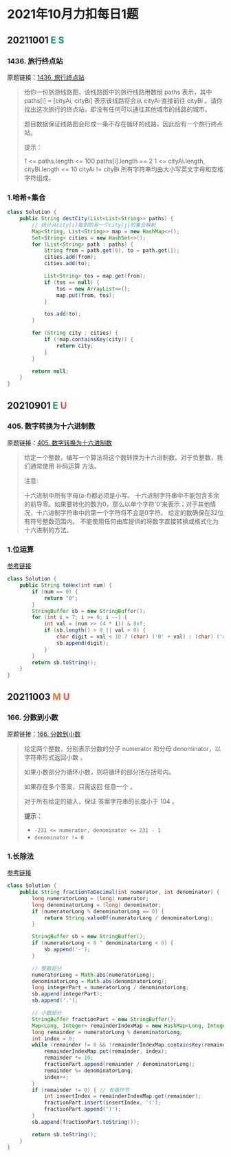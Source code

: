 # 2021年10月力扣每日1题

## 20211001 <font color=#009975>E</font> <font color=#009975>S</font>

### 1436. 旅行终点站

原题链接：[1436. 旅行终点站](https://leetcode-cn.com/problems/destination-city/)

> 给你一份旅游线路图，该线路图中的旅行线路用数组 paths 表示，其中 paths[i] = [cityAi, cityBi] 表示该线路将会从 cityAi 直接前往 cityBi 。请你找出这次旅行的终点站，即没有任何可以通往其他城市的线路的城市。
>
> 题目数据保证线路图会形成一条不存在循环的线路，因此恰有一个旅行终点站。
>
> 提示：
>
> 1 <= paths.length <= 100
> paths[i].length == 2
> 1 <= cityAi.length, cityBi.length <= 10
> cityAi != cityBi
> 所有字符串均由大小写英文字母和空格字符组成。

### 1.哈希+集合

``` java
class Solution {
    public String destCity(List<List<String>> paths) {
        // 统计从city[i]能到的另一个city[j]的集合映射
        Map<String, List<String>> map = new HashMap<>();
        Set<String> cities = new HashSet<>();
        for (List<String> path : paths) {
            String from = path.get(0), to = path.get(1);
            cities.add(from);
            cities.add(to);

            List<String> tos = map.get(from);
            if (tos == null) {
                tos = new ArrayList<>();
                map.put(from, tos);
            }

            tos.add(to);
        }

        for (String city : cities) {
            if (!map.containsKey(city)) {
                return city;
            }
        }

        return null;
    }
}
```

## 20210901 <font color=#009975>E</font> <font color=#ec4c47>U</font>

### 405. 数字转换为十六进制数

原题链接：[405. 数字转换为十六进制数](https://leetcode-cn.com/problems/convert-a-number-to-hexadecimal/)

> 给定一个整数，编写一个算法将这个数转换为十六进制数。对于负整数，我们通常使用 补码运算 方法。
>
> 注意:
>
> 十六进制中所有字母(a-f)都必须是小写。
> 十六进制字符串中不能包含多余的前导零。如果要转化的数为0，那么以单个字符'0'来表示；对于其他情况，十六进制字符串中的第一个字符将不会是0字符。 
> 给定的数确保在32位有符号整数范围内。
> 不能使用任何由库提供的将数字直接转换或格式化为十六进制的方法。

### 1.位运算

[参考链接](https://leetcode-cn.com/problems/convert-a-number-to-hexadecimal/solution/shu-zi-zhuan-huan-wei-shi-liu-jin-zhi-sh-2srt/)

``` java
class Solution {
    public String toHex(int num) {
        if (num == 0) {
            return "0";
        }
        StringBuffer sb = new StringBuffer();
        for (int i = 7; i >= 0; i --) {
            int val = (num >> (4 * i)) & 0xf;
            if (sb.length() > 0 || val > 0) {
                char digit = val < 10 ? (char) ('0' + val) : (char) ('a' + val - 10);
                sb.append(digit);
            }
        }
        return sb.toString();
    }
}
```

## 20211003 <font color=#ed7336>M</font> <font color=#ec4c47>U</font>

### 166. 分数到小数

原题链接：[166. 分数到小数](https://leetcode-cn.com/problems/fraction-to-recurring-decimal/)

> 给定两个整数，分别表示分数的分子 numerator 和分母 denominator，以 字符串形式返回小数 。
>
> 如果小数部分为循环小数，则将循环的部分括在括号内。
>
> 如果存在多个答案，只需返回 任意一个 。
>
> 对于所有给定的输入，保证 答案字符串的长度小于 104 。
>
> **提示：**
>
> - `-231 <= numerator, denominator <= 231 - 1`
> - `denominator != 0`

### 1.长除法

[参考链接](https://leetcode-cn.com/problems/fraction-to-recurring-decimal/solution/fen-shu-dao-xiao-shu-by-leetcode-solutio-tqdw/)

``` java
class Solution {
    public String fractionToDecimal(int numerator, int denominator) {
        long numeratorLong = (long) numerator;
        long denominatorLong = (long) denominator;
        if (numeratorLong % denominatorLong == 0) {
            return String.valueOf(numeratorLong / denominatorLong);
        }

        StringBuffer sb = new StringBuffer();
        if (numeratorLong < 0 ^ denominatorLong < 0) {
            sb.append('-');
        }

        // 整数部分
        numeratorLong = Math.abs(numeratorLong);
        denominatorLong = Math.abs(denominatorLong);
        long integerPart = numeratorLong / denominatorLong;
        sb.append(integerPart);
        sb.append('.');

        // 小数部分
        StringBuffer fractionPart = new StringBuffer();
        Map<Long, Integer> remainderIndexMap = new HashMap<Long, Integer>();
        long remainder = numeratorLong % denominatorLong;
        int index = 0;
        while (remainder != 0 && !remainderIndexMap.containsKey(remainder)) {
            remainderIndexMap.put(remainder, index);
            remainder *= 10;
            fractionPart.append(remainder / denominatorLong);
            remainder %= denominatorLong;
            index++;
        }
        if (remainder != 0) { // 有循环节
            int insertIndex = remainderIndexMap.get(remainder);
            fractionPart.insert(insertIndex, '(');
            fractionPart.append(')');
        }
        sb.append(fractionPart.toString());

        return sb.toString();
    }
}
```

